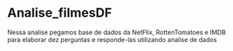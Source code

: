 # Analise_filmesDF
Nessa analise pegamos base de dados da NetFlix, RottenTomatoes e IMDB para elaborar dez perguntas e responde-las utilizando analise de dados
